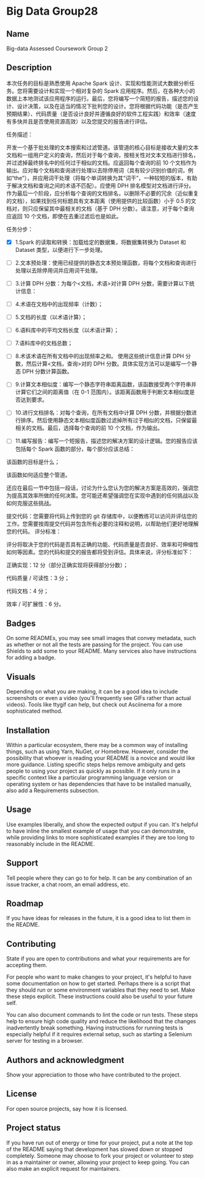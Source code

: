 # Big Data Group28

## Name

Big-data Assessed Coursework Group 2

## Description

本次任务的目标是熟悉使用 Apache Spark 设计、实现和性能测试大数据分析任务。您将需要设计和实现一个相对复杂的 Spark 应用程序。然后，在各种大小的数据上本地测试该应用程序的运行。最后，您将编写一个简短的报告，描述您的设计、设计决策，以及在适当的情况下批判您的设计。您将根据代码功能（是否产生预期结果）、代码质量（是否设计良好并遵循良好的软件工程实践）和效率（速度有多快并且是否使用资源高效）以及您提交的报告进行评估。

任务描述：

开发一个基于批处理的文本搜索和过滤管道。该管道的核心目标是接收大量的文本文档和一组用户定义的查询，然后对于每个查询，按相关性对文本文档进行排名，并过滤掉最终排名中的任何过于相似的文档。应返回每个查询的前 10 个文档作为输出。应对每个文档和查询进行处理以去除停用词（具有较少识别价值的词，例如“the”），并应用词干处理（将每个单词转换为其“词干”，一种较短的版本，有助于解决文档和查询之间的术语不匹配）。应使用 DPH 排名模型对文档进行评分。作为最后一个阶段，应分析每个查询的文档排名，以删除不必要的冗余（近似重复的文档），如果找到任何标题具有文本距离（使用提供的比较函数）小于 0.5 的文档对，则只应保留其中最相关的文档（基于 DPH 分数）。请注意，对于每个查询应返回 10 个文档，即使在去重过滤后也是如此。

任务分步：

- [x] 1.Spark 的读取和转换：加载给定的数据集，将数据集转换为 Dataset<NewsArticle> 和 Dataset<Query> 类型，以便进行下一步处理。

- [ ] 2.文本预处理：使用已经提供的静态文本预处理函数，将每个文档和查询进行处理以去除停用词并应用词干处理。

- [ ] 3.计算 DPH 分数：为每个<文档，术语>对计算 DPH 分数，需要计算以下统计信息：

- [ ] 4.术语在文档中的出现频率（计数）；

- [ ] 5.文档的长度（以术语计算）；

- [ ] 6.语料库中的平均文档长度（以术语计算）；

- [ ] 7.语料库中的文档总数；

- [ ] 8.术该术语在所有文档中的出现频率之和。
      使用这些统计信息计算 DPH 分数，然后计算<文档，查询>对的 DPH 分数。具体实现方法可以是编写一个静态 DPH 分数计算函数。

- [ ] 9.计算文本相似度：编写一个静态字符串距离函数，该函数接受两个字符串并计算它们之间的距离值（在 0-1 范围内）。该距离函数用于判断文本相似度是否达到要求。

- [ ] 10.进行文档排名：对每个查询，在所有文档中计算 DPH 分数，并根据分数进行排序。然后使用静态文本相似度函数过滤掉所有过于相似的文档，只保留最相关的文档。最后，选择每个查询的前 10 个文档，作为输出。

- [ ] 11.编写报告：编写一个短报告，描述您的解决方案的设计逻辑。您的报告应该包括每个 Spark 函数的部分，每个部分应该总结：

该函数的目标是什么；

该函数如何适应整个管道。

还应在最后一节中包括一段话，讨论为什么您认为您的解决方案是高效的，强调您为提高其效率所做的任何决策。您可能还希望强调您在实现中遇到的任何挑战以及如何克服这些挑战。

提交代码：您需要将代码上传到您的 git 存储库中，以便教练可以访问并评估您的工作。您需要按周提交代码并包含所有必要的注释和说明，以帮助他们更好地理解您的代码。
评分标准：

评分将取决于您的代码是否具有正确的功能、代码质量是否良好、效率和可伸缩性如何等因素。您的代码和提交的报告都将受到评估。具体来说，评分标准如下：

正确实现：12 分（部分正确实现将获得部分分数）；

代码质量 / 可读性：3 分；

代码文档：4 分；

效率 / 可扩展性：6 分。

## Badges

On some READMEs, you may see small images that convey metadata, such as whether or not all the tests are passing for the project. You can use Shields to add some to your README. Many services also have instructions for adding a badge.

## Visuals

Depending on what you are making, it can be a good idea to include screenshots or even a video (you'll frequently see GIFs rather than actual videos). Tools like ttygif can help, but check out Asciinema for a more sophisticated method.

## Installation

Within a particular ecosystem, there may be a common way of installing things, such as using Yarn, NuGet, or Homebrew. However, consider the possibility that whoever is reading your README is a novice and would like more guidance. Listing specific steps helps remove ambiguity and gets people to using your project as quickly as possible. If it only runs in a specific context like a particular programming language version or operating system or has dependencies that have to be installed manually, also add a Requirements subsection.

## Usage

Use examples liberally, and show the expected output if you can. It's helpful to have inline the smallest example of usage that you can demonstrate, while providing links to more sophisticated examples if they are too long to reasonably include in the README.

## Support

Tell people where they can go to for help. It can be any combination of an issue tracker, a chat room, an email address, etc.

## Roadmap

If you have ideas for releases in the future, it is a good idea to list them in the README.

## Contributing

State if you are open to contributions and what your requirements are for accepting them.

For people who want to make changes to your project, it's helpful to have some documentation on how to get started. Perhaps there is a script that they should run or some environment variables that they need to set. Make these steps explicit. These instructions could also be useful to your future self.

You can also document commands to lint the code or run tests. These steps help to ensure high code quality and reduce the likelihood that the changes inadvertently break something. Having instructions for running tests is especially helpful if it requires external setup, such as starting a Selenium server for testing in a browser.

## Authors and acknowledgment

Show your appreciation to those who have contributed to the project.

## License

For open source projects, say how it is licensed.

## Project status

If you have run out of energy or time for your project, put a note at the top of the README saying that development has slowed down or stopped completely. Someone may choose to fork your project or volunteer to step in as a maintainer or owner, allowing your project to keep going. You can also make an explicit request for maintainers.
